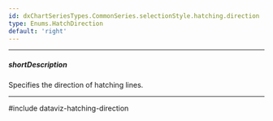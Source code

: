 ```yaml
---
id: dxChartSeriesTypes.CommonSeries.selectionStyle.hatching.direction
type: Enums.HatchDirection
default: 'right'
---
```

---
##### shortDescription
Specifies the direction of hatching lines.

---
#include dataviz-hatching-direction
